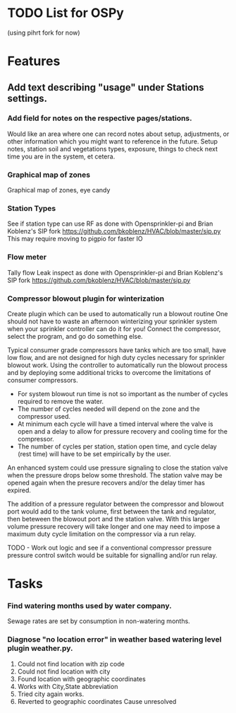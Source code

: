 TODO List for OSPy
====
(using pihrt fork for now)

# Features
## Add text describing "usage" under Stations settings.

### Add field for notes on the respective pages/stations.
Would like an area where one can record notes about setup, adjustments, or other information which 
you might want to reference in the future. Setup notes, station soil and vegetations types, 
exposure, things to check next time you are in the system, et cetera.

### Graphical map of zones
Graphical map of zones, eye candy

### Station Types
See if station type can use RF as done with Opensprinkler-pi and Brian Koblenz's SIP fork
https://github.com/bkoblenz/HVAC/blob/master/sip.py
This may require moving to pigpio for faster IO 

### Flow meter
Tally flow
Leak inspect as done with Opensprinkler-pi and Brian Koblenz's SIP fork 
https://github.com/bkoblenz/HVAC/blob/master/sip.py

### Compressor blowout plugin for winterization
Create plugin which can be used to automatically run a blowout routine
One should not have to waste an afternoon winterizing your sprinkler system when your sprinkler 
controller can do it for you! Connect the compressor, select the program, and go do something else.

Typical consumer grade compressors have tanks which are too small, have low flow, and are not 
designed for high duty cycles necessary for sprinkler blowout work. Using the controller to 
automatically run the blowout process and by deploying some additional tricks to overcome the 
limitations of consumer compressors.

* For system blowout run time is not so important as the number of cycles required to remove the 
water.
* The number of cycles needed will depend on the zone and the compressor used.
* At minimum each cycle will have a timed interval where the valve is open and a delay to allow for 
pressure recovery and cooling time for the compressor.
* The number of cycles per station, station open time, and cycle delay (rest time) will have to be 
set empirically by the user.


An enhanced system could use pressure signaling to close the station valve when the pressure drops 
below some threshold. The station valve may be opened again when the presure recovers and/or the 
delay timer has expired.

The addition of a pressure regulator between the compressor and blowout port would add to the tank 
volume, first between the tank and regulator, then beteween the blowout port and the station valve. 
With this larger volume pressure recovery will take longer and one may need to impose a maximum 
duty cycle limitation on the compressor via a run relay.

TODO - Work out logic and see if a conventional compressor pressure pressure control switch would 
be suitable for signalling and/or run relay.


# Tasks
### Find watering months used by water company.
Sewage rates are set by consumption in non-watering months.

### Diagnose "no location error" in weather based watering level plugin weather.py.
1. Could not find location with zip code
2. Could not find location with city
3. Found location with geographic coordinates
4. Works with City,State abbreviation
5. Tried city again works.
6. Reverted to geographic coordinates
Cause unresolved
